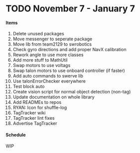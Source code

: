 # TODO November 7 - January 7

#### Items
1. Delete unused packages
2. Move messenger to seperate package
3. Move lib from team2129 to swrobotics
4. Check gyro directions and add proper NavX calibration
5. Rework angle to use more classes
6. Add more stuff to MathUtil
7. Swap motors to use voltags
8. Swap talon motors to use onboard controller (if faster)
9. Add auto commands to swerve lib
10. Use talonErrorChecker everywhere
11. Test block auto
12. Create vision script for normal object detection (non-tag)
13. Update documentation on whole library
14. Add READMEs to repos
15. RYAN: Icon for shuffle-log
16. TagTracker wiki
17. TagTracker lint fixes
18. Advertise TagTracker

#### Schedule
WIP
